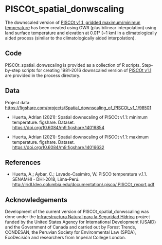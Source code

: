 # PISCOt_spatial_donwscaling

The downscaled version of [PISCOt v1.1, gridded maximum/minimun temperature](https://iridl.ldeo.columbia.edu/SOURCES/.SENAMHI/.HSR/.PISCO/.Temp/?Set-Language=es) has been created using GWR (plus bilinear interpolation) using land surface temperature and elevation at 0.01° (~1 km) in a climatologically aided process (similar to the climatologically aided interpolation).

## Code

PISCOt_spatial_donwscaling is provided as a collection of R scripts. Step-by-step scripts for creating 1981-2016 downscaled version of [PISCOt v1.1](https://iridl.ldeo.columbia.edu/SOURCES/.SENAMHI/.HSR/.PISCO/.Temp/?Set-Language=es) are provided in the process directory.

## Data

Project data: https://figshare.com/projects/Spatial_downscaling_of_PISCOt_v1_1/98501

- Huerta, Adrian (2021): Spatial downscaling of PISCOt v1.1: minimum temperature. figshare. Dataset. https://doi.org/10.6084/m9.figshare.14016854

- Huerta, Adrian (2021): Spatial downscaling of PISCOt v1.1: maximum temperature. figshare. Dataset. https://doi.org/10.6084/m9.figshare.14016632

## References

- Huerta, A.; Aybar, C.; Lavado-Casimiro, W. PISCO temperatura
v.1.1. SENAMHI - DHI-2018, Lima-Perú. http://iridl.ldeo.columbia.edu/documentation/.pisco/.PISCOt_report.pdf

## Acknowledgements

Development of the current version of PISCOt_spatial_donwscaling was done under the [Infraestructura Natural para la Seguridad Hídrica](https://forest-trends.org/infraestructura-natural-en-peru/) project funded by the United States Agency for International Development (USAID) and the Government of Canada and carried out by Forest Trends, CONDESAN, the Peruvian Society for Environmental Law (SPDA), EcoDecisión and researchers from Imperial College London.
